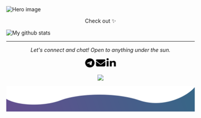 <img src="./public/images/hero.svg" alt="Hero image">

<p align="center">
Check out ✨

![My github stats](https://github-readme-stats.vercel.app/api?username=karkonio&show_icons=true&theme=nord)
</p>

<hr>
<p align="center">
  <i>Let's connect and chat! Open to anything under the sun.</i>

  <p align="center">
    <a href="https://twitter.com/jayehernandez_" alt="telegram"><img src="./public/images/telegram-brands.svg" width="25" height="25" alt=""></a>
    <a href="mailto:karina.yesbukenova@gmail.com" alt="gmail"><img src="./public/images/envelope-solid.svg" width="25" height="25" alt=""></a>
    <a href="https://www.linkedin.com/in/yesbukenova/" alt="linkedin"><img src="./public/images/linkedin-in-brands.svg" width="25" height="25" alt=""></a>
  </p>

  <p align="center">
    <a href="https://visitor-badge.glitch.me/">
      <img align="center" src="https://page-views.glitch.me/badge?page_id=karkonio.karkonio">
    </a>
  </p>
</p>

<img src="./public/images/bottom.svg" alt="bottom">